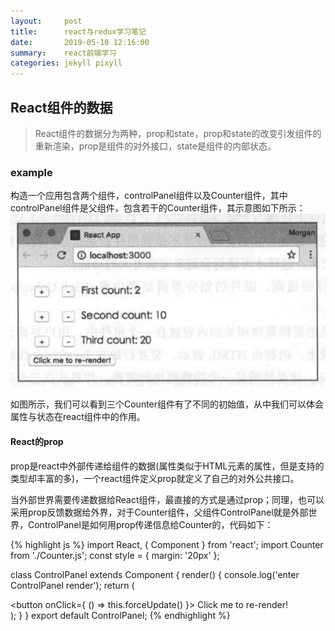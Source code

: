 ```yaml
---
layout:     post
title:      react与redux学习笔记
date:       2019-05-10 12:16:00
summary:    react前端学习
categories: jekyll pixyll
---
```


## React组件的数据
> React组件的数据分为两种，prop和state，prop和state的改变引发组件的重新渲染，prop是组件的对外接口，state是组件的内部状态。

### example
构造一个应用包含两个组件，controlPanel组件以及Counter组件，其中controlPanel组件是父组件，包含若干的Counter组件，其示意图如下所示：
![](/images/react_counter.png)

如图所示，我们可以看到三个Counter组件有了不同的初始值，从中我们可以体会属性与状态在react组件中的作用。

#### React的prop
prop是react中外部传递给组件的数据(属性类似于HTML元素的属性，但是支持的类型却丰富的多)，一个react组件定义prop就定义了自己的对外公共接口。

当外部世界需要传递数据给React组件，最直接的方式是通过prop；同理，也可以采用prop反馈数据给外界，对于Counter组件，父组件ControlPanel就是外部世界，ControlPanel是如何用prop传递信息给Counter的，代码如下：

{% highlight js %}
import React, { Component } from 'react';
import Counter from './Counter.js';
const style = {
  margin: '20px'
};

class ControlPanel extends Component {
  render() {
    console.log('enter ControlPanel render');
    return (
      <div style={style}>
        <Counter caption="First"/>
        <Counter caption="Second" initValue={10} />
        <Counter caption="Third" initValue={20} />
        <button onClick={ () => this.forceUpdate() }>
          Click me to re-render!
        </button>
      </div>
    );
  }
}
export default ControlPanel;
{% endhighlight %}
